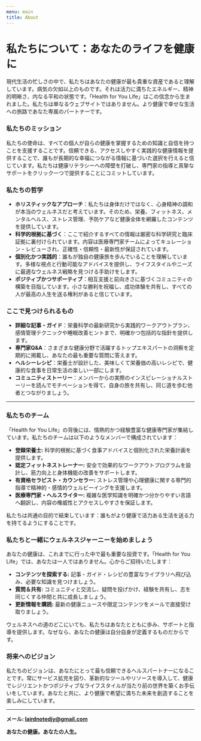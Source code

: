 ```yaml
---
menu: main
title: About
---
```




# 私たちについて：あなたのライフを健康に

現代生活の忙しさの中で、私たちはあなたの健康が最も貴重な資産であると理解しています。病気の欠如以上のものです。それは活力に満ちたエネルギー、精神的明晰さ、内なる平和の状態です。「Health for You Life」はこの信念から生まれました。私たちは単なるウェブサイトではありません。より健康で幸せな生活への旅路であなた専属のパートナーです。

### 私たちのミッション

私たちの使命は、すべての個人が自らの健康を掌握するための知識と自信を持つことを支援することです。信頼できる、アクセスしやすく実践的な健康情報を提供することで、誰もが長期的な幸福につながる情報に基づいた選択を行えると信じています。私たちは健康リテラシーへの障壁を打破し、専門家の指導と真摯なサポートをクリック一つで提供することにコミットしています。

### 私たちの哲学

*   **ホリスティックなアプローチ**：私たちは身体だけではなく、心身精神の調和が本当のウェルネスだと考えています。そのため、栄養、フィットネス、メンタルヘルス、ストレス管理、予防ケアなど健康全体を網羅したコンテンツを提供しています。
*   **科学的根拠に基づく**：ここで紹介するすべての情報は厳密な科学研究と臨床証拠に裏付けられています。内容は医療専門家チームによってキュレーション・レビューされ、正確性・信頼性・最新性が保証されています。
*   **個別化かつ実践的**：誰もが独自の健康旅を歩んでいることを理解しています。多様な視点と行動可能なアドバイスを提供し、ライフスタイルやニーズに最適なウェルネス戦略を見つける手助けをします。
*   **ポジティブかつサポーティブ**：相互支援と前向きさに基づくコミュニティの構築を目指しています。小さな勝利を祝福し、成功体験を共有し、すべての人が最高の人生を送る権利があると信じています。

### ここで見つけられるもの

*   **詳細な記事・ガイド**：栄養科学の最新研究から実践的ワークアウトプラン、感情管理テクニックや睡眠改善ヒントまで、明確かつ包括的な指針を提供します。
*   **専門家Q&A**：さまざまな健康分野で活躍するトップエキスパートの洞察を定期的に掲載し、あなたの最も重要な質問に答えます。
*   **ヘルシーレシピ**：栄養士が設計した、美味しくて栄養価の高いレシピで、健康的な食事を日常生活の楽しい一部にします。
*   **コミュニティストーリー**：メンバーからの実際のインスピレーショナルストーリーを読んでモチベーションを得て、自身の旅を共有し、同じ道を歩む他者とつながりましょう。

---

### 私たちのチーム

「Health for You Life」の背後には、情熱的かつ経験豊富な健康専門家が集結しています。私たちのチームは以下のようなメンバーで構成されています：

*   **登録栄養士:** 科学的根拠に基づく食事アドバイスと個別化された栄養計画を提供します。  
*   **認定フィットネストレーナー:** 安全で効果的なワークアウトプログラムを設計し、筋力向上と身体機能の改善をサポートします。  
*   **有資格セラピスト・カウンセラー:** ストレス管理や心理健康に関する専門的指導で精神的・感情的ウェルビーイングを支援します。  
*   **医療専門家・ヘルスライター:** 複雑な医学知識を明確かつ分かりやすい言語へ翻訳し、内容の権威性とアクセスしやすさを保証します。

私たちは共通の目的で結束しています：誰もがより健康で活力ある生活を送る力を持てるようにすることです。

### 私たちと一緒にウェルネスジャーニーを始めましょう

あなたの健康は、これまでに行った中で最も重要な投資です。「Health for You Life」では、あなたは一人ではありません。心からご招待いたします：

*   **コンテンツを探索する:** 記事・ガイド・レシピの豊富なライブラリへ飛び込み、必要な知識を見つけましょう。  
*   **質問＆共有:** コミュニティと交流し、疑問を投げかけ、経験を共有し、志を同じくする仲間と共に成長しましょう。  
*   **更新情報を購読:** 最新の健康ニュースや限定コンテンツをメールで直接受け取りましょう。

ウェルネスへの道のどこにいても、私たちはあなたとともに歩み、サポートと指導を提供します。なぜなら、あなたの健康は自分自身が定義するものだからです。

### 将来へのビジョン

私たちのビジョンは、あなたにとって最も信頼できるヘルスパートナーになることです。常にサービス拡充を図り、革新的なツールやリソースを導入して、健康でレジリエントかつポジティブなライフスタイルが当たり前の世界を築くお手伝いをしています。あなたと共に、より健康で希望に満ちた未来を創造することを楽しみにしています。

---
**メール: lairdnotedjy@gmail.com**

**あなたの健康。あなたの人生。**